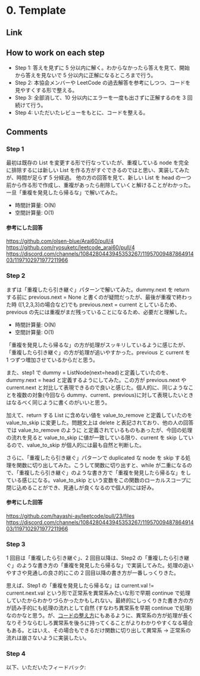 # 0. Template

## Link

## How to work on each step

- Step 1: 答えを見ずに 5 分以内に解く。わからなかったら答えを見て、開始から答えを見ないで 5 分以内に正解になるところまで行う。
- Step 2: 本協会メンバーや LeetCode の過去解答を参考にしつつ、コードを見やすくする形で整える。
- Step 3: 全部消して、10 分以内にエラーを一度も出さずに正解するのを 3 回続けて行う。
- Step 4: いただいたレビューをもとに、コードを整える。

## Comments

### Step 1

最初は既存の List を変更する形で行なっていたが、重複している node を完全に排除するには新しい List を作る方がすぐできるのではと思い、実装してみたが、時間が足らず 5 分経過。
他の方の回答を見て、新しい List を head の一つ前から作る形で作成し、重複があったら削除していくと解けることがわかった。
一旦「重複を発見したら帰るな」で解いてみた。

- 時間計算量: O(N)
- 空間計算量: O(1)

#### 参考にした回答

https://github.com/olsen-blue/Arai60/pull/4
https://github.com/ryosuketc/leetcode_arai60/pull/4
https://discord.com/channels/1084280443945353267/1195700948786491403/1197102971977211966

### Step 2

まずは「重複したら引き継ぐ」パターンで解いてみた。dummy.next を return する前に previous.next = None と書くのが疑問だったが、最後が重複で終わった時 ([1,2,3,3]の場合など)でも previous.next = current としているため、previous の先には重複がまだ残っていることになるため、必要だと理解した。

- 時間計算量: O(N)
- 空間計算量: O(1)

「重複を発見したら帰るな」の方が処理がスッキリしているように感じたが、「重複したら引き継ぐ」の方が処理が追いやすかった。previous と current を 1 つずつ増加させているからだと思う。

また、step1 で dummy = ListNode(next=head)と定義していたのを、dummy.next = head と定義するようにしてみた。この方が previous.next や current.next と対比して表現できるので良いと感じた。個人的に、同じようなことを複数の対象(今回なら dummy、current、previous)に対して表現したいときはなるべく同じように書くのがいいと思う。

加えて、return する List に含めない値を value_to_remove と定義していたのを value_to_skip に変更した。問題文上は delete と表記されており、他の人の回答では value_to_remove のように と定義されているものもあったが、今回の処理の流れを見ると value_to_skip に値が一致している限り、current を skip しているので、value_to_skip が個人的には最も自然と判断した。

さらに、「重複したら引き継ぐ」パターンで duplicated な node を skip する処理を関数に切り出してみた。こうして関数に切り出すと、while が二重になるので、「重複したら引き継ぐ」のような書き方で「重複を発見したら帰るな」をしている感じになる。value_to_skip という変数をこの関数のローカルスコープに閉じ込めることができ、見通しが良くなるので個人的には好み。

#### 参考にした回答

https://github.com/hayashi-ay/leetcode/pull/23/files
https://discord.com/channels/1084280443945353267/1195700948786491403/1197102971977211966

### Step 3

1 回目は「重複したら引き継ぐ」、2 回目以降は、Step2 の「重複したら引き継ぐ」のような書き方の「重複を発見したら帰るな」で実装してみた。処理の追いやすさや見通しの良さ的にこの 2 回目以降の書き方が一番しっくりきた。

思えば、Step1 の「重複を発見したら帰るな」は current.val != current.next.val という形で正常系を異常系みたいな形で早期 continue で処理していたからわかりづらかったかもしれない。最終的にしっくりきた書き方の方が読み手的にも処理の流れとして自然 (すなわち異常系を早期 continue で処理)なのかなと思う。が、[コードの整え方](https://docs.google.com/document/d/11HV35ADPo9QxJOpJQ24FcZvtvioli770WWdZZDaLOfg/edit?tab=t.0#heading=h.9kpbwslvv3yv)にもあるように、異常系の方が処理が長くなりそうならむしろ異常系を後ろに持ってくることがよりわかりやすくなる場合もある。とはいえ、その場合もできるだけ関数に切り出して異常系 -> 正常系の流れは崩さないように実装したい。

### Step 4

以下、いただいたフィードバック:
